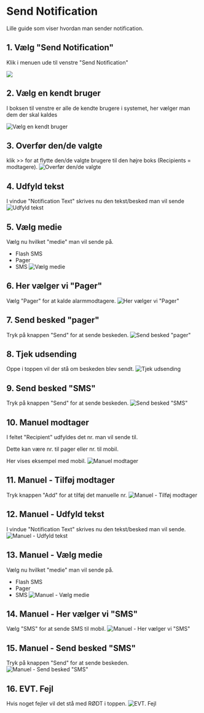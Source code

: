 # Send Notification

Lille guide som viser hvordan man sender notification.

## 1. Vælg "Send Notification"

Klik i menuen ude til venstre "Send Notification"

![](<.gitbook/assets/sn\_step 0>)

## 2. Vælg en kendt bruger

I boksen til venstre er alle de kendte brugere i systemet, her vælger man dem der skal kaldes 

![Vælg en kendt bruger](<.gitbook/assets/sn\_step 1 (1)>)

## 3. Overfør den/de valgte

klik >> for at flytte den/de valgte brugere til den højre boks (Recipients = modtagere). ![Overfør den/de valgte](<.gitbook/assets/sn\_step 2>)

## 4. Udfyld tekst

I vindue "Notification Text" skrives nu den tekst/besked man vil sende ![Udfyld tekst](<.gitbook/assets/sn\_step 3 (1)>)

## 5. Vælg medie

Vælg nu hvilket "medie" man vil sende på.

* Flash SMS
* Pager
* SMS ![Vælg medie](<.gitbook/assets/sn\_step 4 (1)>)

## 6. Her vælger vi "Pager"

Vælg "Pager" for at kalde alarmmodtagere. ![Her vælger vi "Pager"](<.gitbook/assets/sn\_step 5>)

## 7. Send besked "pager"

Tryk på knappen "Send" for at sende beskeden. ![Send besked "pager"](<.gitbook/assets/sn\_step 6 (1)>)

## 8. Tjek udsending

Oppe i toppen vil der stå om beskeden blev sendt. ![Tjek udsending](<.gitbook/assets/sn\_step 7 (1)>)

## 9. Send besked "SMS"

Tryk på knappen "Send" for at sende beskeden. ![Send besked "SMS"](<.gitbook/assets/sn\_step 8 (1)>)

## 10. Manuel modtager

I feltet "Recipient" udfyldes det nr. man vil sende til.

Dette kan være nr. til pager eller nr. til mobil.

Her vises eksempel med mobil. ![Manuel modtager](<.gitbook/assets/sn\_step 9>)

## 11. Manuel - Tilføj modtager

Tryk knappen "Add" for at tilføj det manuelle nr. ![Manuel - Tilføj modtager](<.gitbook/assets/sn\_step 10 (1)>)

## 12. Manuel - Udfyld tekst

I vindue "Notification Text" skrives nu den tekst/besked man vil sende. ![Manuel - Udfyld tekst](<.gitbook/assets/sn\_step 11 (1)>)

## 13. Manuel - Vælg medie

Vælg nu hvilket "medie" man vil sende på.

* Flash SMS
* Pager
* SMS ![Manuel - Vælg medie](<.gitbook/assets/sn\_step 12>)

## 14. Manuel - Her vælger vi "SMS"

Vælg "SMS" for at sende SMS til mobil. ![Manuel - Her vælger vi "SMS"](<.gitbook/assets/sn\_step 13>)

## 15. Manuel - Send besked "SMS"

Tryk på knappen "Send" for at sende beskeden. ![Manuel - Send besked "SMS"](<.gitbook/assets/sn\_step 14>)

## 16. EVT. Fejl

Hvis noget fejler vil det stå med RØDT i toppen. ![EVT. Fejl](<.gitbook/assets/sn\_step 15>)
